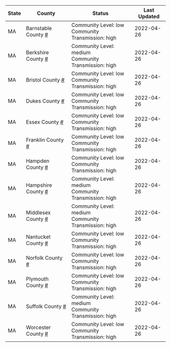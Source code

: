 State | County | Status | Last Updated
--- | --- | --- | --- 
MA | Barnstable County <a href="#barnstable_county">#</a> | <a name="barnstable_county"></a>Community Level: low<br/>Community Transmission: high | 2022-04-26
MA | Berkshire County <a href="#berkshire_county">#</a> | <a name="berkshire_county"></a>Community Level: medium<br/>Community Transmission: high | 2022-04-26
MA | Bristol County <a href="#bristol_county">#</a> | <a name="bristol_county"></a>Community Level: low<br/>Community Transmission: high | 2022-04-26
MA | Dukes County <a href="#dukes_county">#</a> | <a name="dukes_county"></a>Community Level: low<br/>Community Transmission: high | 2022-04-26
MA | Essex County <a href="#essex_county">#</a> | <a name="essex_county"></a>Community Level: low<br/>Community Transmission: high | 2022-04-26
MA | Franklin County <a href="#franklin_county">#</a> | <a name="franklin_county"></a>Community Level: low<br/>Community Transmission: high | 2022-04-26
MA | Hampden County <a href="#hampden_county">#</a> | <a name="hampden_county"></a>Community Level: low<br/>Community Transmission: high | 2022-04-26
MA | Hampshire County <a href="#hampshire_county">#</a> | <a name="hampshire_county"></a>Community Level: medium<br/>Community Transmission: high | 2022-04-26
MA | Middlesex County <a href="#middlesex_county">#</a> | <a name="middlesex_county"></a>Community Level: medium<br/>Community Transmission: high | 2022-04-26
MA | Nantucket County <a href="#nantucket_county">#</a> | <a name="nantucket_county"></a>Community Level: low<br/>Community Transmission: high | 2022-04-26
MA | Norfolk County <a href="#norfolk_county">#</a> | <a name="norfolk_county"></a>Community Level: low<br/>Community Transmission: high | 2022-04-26
MA | Plymouth County <a href="#plymouth_county">#</a> | <a name="plymouth_county"></a>Community Level: low<br/>Community Transmission: high | 2022-04-26
MA | Suffolk County <a href="#suffolk_county">#</a> | <a name="suffolk_county"></a>Community Level: medium<br/>Community Transmission: high | 2022-04-26
MA | Worcester County <a href="#worcester_county">#</a> | <a name="worcester_county"></a>Community Level: low<br/>Community Transmission: high | 2022-04-26
